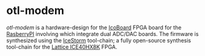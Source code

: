 otl-modem
=========

*otl-modem* is a hardware-design for the [IcoBoard](http://icoboard.org) FPGA
board for the [RasberryPI](https://www.raspberrypi.org/) involving which
integrate dual ADC/DAC boards. The firmware is synthesized using the
[IceStorm](http://www.clifford.at/icestorm/) tool-chain; a fully open-source
synthesis tool-chain for the
[Lattice ICE40HX8K](http://www.latticesemi.com/Products/FPGAandCPLD/iCE40.aspx)
FPGA.

